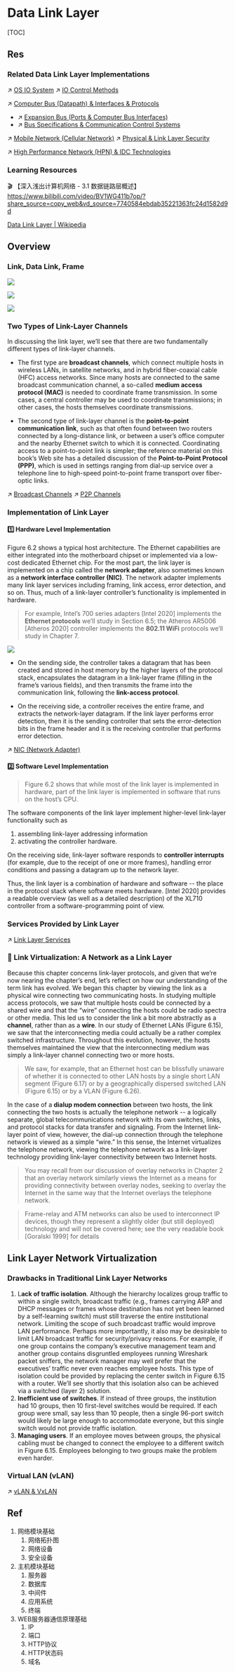 # Data Link Layer

[TOC]



## Res
### Related Data Link Layer Implementations
↗ [OS IO System](../../../🧬%20Computer%20System/Operating%20System%20(Theory%20Part)/OS%20IO%20System/OS%20IO%20System.md)
↗ [IO Control Methods](../../../🧬%20Computer%20System/Computer%20Architecture/Computer%20Microarchitectures%20(Computer%20Organization)%20&%20von%20Neumann%20Model/Computer%20IO%20System/📌%20IO%20Control%20Methods/IO%20Control%20Methods.md)

↗ [Computer Bus (Datapath) & Interfaces & Protocols](../../../🧬%20Computer%20System/Computer%20Architecture/Computer%20Microarchitectures%20(Computer%20Organization)%20&%20von%20Neumann%20Model/Computer%20Bus%20(Datapath)%20&%20Interfaces%20&%20Protocols/Computer%20Bus%20(Datapath)%20&%20Interfaces%20&%20Protocols.md)
- ↗ [Expansion Bus (Ports & Computer Bus Interfaces)](../../../🧬%20Computer%20System/Computer%20Architecture/Computer%20Microarchitectures%20(Computer%20Organization)%20&%20von%20Neumann%20Model/Computer%20Bus%20(Datapath)%20&%20Interfaces%20&%20Protocols/Expansion%20Bus%20(Ports%20&%20Computer%20Bus%20Interfaces)/Expansion%20Bus%20(Ports%20&%20Computer%20Bus%20Interfaces).md)
- ↗ [Bus Specifications & Communication Control Systems](../../../🧬%20Computer%20System/Computer%20Architecture/Computer%20Microarchitectures%20(Computer%20Organization)%20&%20von%20Neumann%20Model/Computer%20Bus%20(Datapath)%20&%20Interfaces%20&%20Protocols/📌%20Bus%20Specifications%20&%20Communication%20Control%20Systems/Bus%20Specifications%20&%20Communication%20Control%20Systems.md)

↗ [Mobile Network (Cellular Network)](../0x07%20Physical%20Layer/Wireless%20&%20Mobile%20Network/Mobile%20Network%20(Cellular%20Network)/Mobile%20Network%20(Cellular%20Network).md)
↗ [Physical & Link Layer Security](../../../../CyberSecurity/Network%20Security/🏇%20Network%20Security%20Basics%20&%20Protocols/🔌%20Physical%20(Link)%20Layer%20Security/Physical%20&%20Link%20Layer%20Security.md)

↗ [High Performance Network (HPN) & IDC Technologies](../../🚀%20High%20Performance%20Network%20(HPN)%20&%20IDC%20Technologies/High%20Performance%20Network%20(HPN)%20&%20IDC%20Technologies.md)


### Learning Resources
🎬 【深入浅出计算机网络 - 3.1 数据链路层概述】 https://www.bilibili.com/video/BV1WG411b7op/?share_source=copy_web&vd_source=7740584ebdab35221363fc24d1582d9d

[Data Link Layer | Wikipedia](https://en.wikipedia.org/wiki/Data_link_layer)



## Overview
### Link, Data Link, Frame

![](../../../../../Assets/Pics/Screenshot%202023-06-02%20at%201.56.10%20PM.png)

![](../../../../../Assets/Pics/Screenshot%202023-06-02%20at%201.57.59%20PM.png)

![](../../../../../Assets/Pics/Screenshot%202023-06-02%20at%201.58.10%20PM.png)


### Two Types of Link-Layer Channels
In discussing the link layer, we’ll see that there are two fundamentally different types of link-layer channels. 

- The first type are **broadcast channels**, which connect multiple hosts in wireless LANs, in satellite networks, and in hybrid fiber-coaxial cable (HFC) access networks. Since many hosts are connected to the same broadcast communication channel, a so-called **medium access protocol (MAC)** is needed to coordinate frame transmission. In some cases, a central controller may be used to coordinate transmissions; in other cases, the hosts themselves coordinate transmissions. 

- The second type of link-layer channel is the **point-to-point communication link**, such as that often found between two routers connected by a long-distance link, or between a user’s office computer and the nearby Ethernet switch to which it is connected. Coordinating access to a point-to-point link is simpler; the reference material on this book’s Web site has a detailed discussion of the **Point-to-Point Protocol (PPP)**, which is used in settings ranging from dial-up service over a telephone line to high-speed point-to-point frame transport over fiber-optic links.

↗ [Broadcast Channels](Switched%20LAN/Broadcast%20Channels/Broadcast%20Channels.md)
↗ [P2P Channels](Switched%20LAN/P2P%20Channels/P2P%20Channels.md)


### Implementation of Link Layer 
#### 1️⃣ Hardware Level Implementation
Figure 6.2 shows a typical host architecture. The Ethernet capabilities are either integrated into the motherboard chipset or implemented via a low-cost dedicated Ethernet chip. For the most part, the link layer is implemented on a chip called the **network adapter**, also sometimes known as a **network interface controller (NIC)**. The network adapter implements many link layer services including framing, link access, error detection, and so on. Thus, much of a link-layer controller’s functionality is implemented in hardware.

> For example, Intel’s 700 series adapters [Intel 2020] implements the **Ethernet protocols** we’ll study in Section 6.5; the Atheros AR5006 [Atheros 2020] controller implements the **802.11 WiFi** protocols we’ll study in Chapter 7.

![](../../../../../Assets/Pics/Screenshot%202023-05-24%20at%209.59.57%20AM.png)

- On the sending side, the controller takes a datagram that has been created and stored in host memory by the higher layers of the protocol stack, encapsulates the datagram in a link-layer frame (filling in the frame’s various fields), and then transmits the frame into the communication link, following the **link-access protocol**. 

- On the receiving side, a controller receives the entire frame, and extracts the network-layer datagram. If the link layer performs error detection, then it is the sending controller that sets the error-detection bits in the frame header and it is the receiving controller that performs error detection.

↗ [NIC (Network Adapter)](📌%20Link%20Layer%20(Switched%20Network)%20Basics/Link%20Layer%20Network%20Devices/NIC%20(Network%20Adapter).md)
#### 2️⃣ Software Level Implementation
> Figure 6.2 shows that while most of the link layer is implemented in hardware, part of the link layer is implemented in software that runs on the host’s CPU. 

The software components of the link layer implement higher-level link-layer functionality such as 
1. assembling link-layer addressing information
2. activating the controller hardware. 

On the receiving side, link-layer software responds to **controller interrupts** (for example, due to the receipt of one or more frames), handling error conditions and passing a datagram up to the network layer. 

Thus, the link layer is a combination of hardware and software -- the place in the protocol stack where software meets hardware. [Intel 2020] provides a readable overview (as well as a detailed description) of the XL710 controller from a software-programming point of view.


### Services Provided by Link Layer
↗ [Link Layer Services](📌%20Link%20Layer%20(Switched%20Network)%20Basics/Link%20Layer%20Services/Link%20Layer%20Services.md)


### 🧐 Link Virtualization: A Network as a Link Layer
Because this chapter concerns link-layer protocols, and given that we’re now nearing the chapter’s end, let’s reflect on how our understanding of the term link has evolved. We began this chapter by viewing the link as a physical wire connecting two communicating hosts. In studying multiple access protocols, we saw that multiple hosts could be connected by a shared wire and that the “wire” connecting the hosts could be radio spectra or other media. This led us to consider the link a bit more abstractly as a **channel**, rather than as a **wire**. In our study of Ethernet LANs (Figure 6.15), we saw that the interconnecting media could actually be a rather complex switched infrastructure. Throughout this evolution, however, the hosts themselves maintained the view that the interconnecting medium was simply a link-layer channel connecting two or more hosts.

> We saw, for example, that an Ethernet host can be blissfully unaware of whether it is connected to other LAN hosts by a single short LAN segment (Figure 6.17) or by a geographically dispersed switched LAN (Figure 6.15) or by a VLAN (Figure 6.26).

In the case of a **dialup modem connection** between two hosts, the link connecting the two hosts is actually the telephone network -- a logically separate, global telecommunications network with its own switches, links, and protocol stacks for data transfer and signaling. From the Internet link-layer point of view, however, the dial-up connection through the telephone network is viewed as a simple “wire.” In this sense, the Internet virtualizes the telephone network, viewing the telephone network as a link-layer technology providing link-layer connectivity between two Internet hosts.

> You may recall from our discussion of overlay networks in Chapter 2 that an overlay network similarly views the Internet as a means for providing connectivity between overlay nodes, seeking to overlay the Internet in the same way that the Internet overlays the telephone network.

> Frame-relay and ATM networks can also be used to interconnect IP devices, though they represent a slightly older (but still deployed) technology and will not be covered here; see the very readable book [Goralski 1999] for details



## Link Layer Network Virtualization
### Drawbacks in Traditional Link Layer Networks
1. L**ack of traffic isolation**. Although the hierarchy localizes group traffic to within a single switch, broadcast traffic (e.g., frames carrying ARP and DHCP messages or frames whose destination has not yet been learned by a self-learning switch) must still traverse the entire institutional network. Limiting the scope of such broadcast traffic would improve LAN performance. Perhaps more importantly, it also may be desirable to limit LAN broadcast traffic for security/privacy reasons. For example, if one group contains the company’s executive management team and another group contains disgruntled employees running Wireshark packet sniffers, the network manager may well prefer that the executives’ traffic never even reaches employee hosts. This type of isolation could be provided by replacing the center switch in Figure 6.15 with a router. We’ll see shortly that this isolation also can be achieved via a switched (layer 2) solution.
2. **Inefficient use of switches**. If instead of three groups, the institution had 10 groups, then 10 first-level switches would be required. If each group were small, say less than 10 people, then a single 96-port switch would likely be large enough to accommodate everyone, but this single switch would not provide traffic isolation.
3. **Managing users**. If an employee moves between groups, the physical cabling must be changed to connect the employee to a different switch in Figure 6.15. Employees belonging to two groups make the problem even harder.


### Virtual LAN (vLAN)
↗ [vLAN & VxLAN](Switched%20LAN/vLAN%20&%20VxLAN/vLAN%20&%20VxLAN.md)



## Ref
[串口通信，ttl，uart，usb这些这间的区别是什么? - Frank Stewart的回答 - 知乎]:
https://www.zhihu.com/question/301957174/answer/528945046

[串口通信，ttl，uart，usb这些这间的区别是什么? - 亿佰特物联网应用的回答 - 知乎]: https://www.zhihu.com/question/301957174/answer/3221820354

[🤔 弱电设计——网络安全基础技术扫盲 | 微信公众号]: https://mp.weixin.qq.com/s/MLk_NLV_nQHayR8503jgyQ
1. 网络模块基础
	1. 网络拓扑图
	2. 网络设备
	3. 安全设备
2. 主机模块基础
	1. 服务器
	2. 数据库
	3. 中间件
	4. 应用系统
	5. 终端
3. WEB服务器通信原理基础
	1. IP
	2. 端口
	3. HTTP协议
	4. HTTP状态码
	5. 域名
